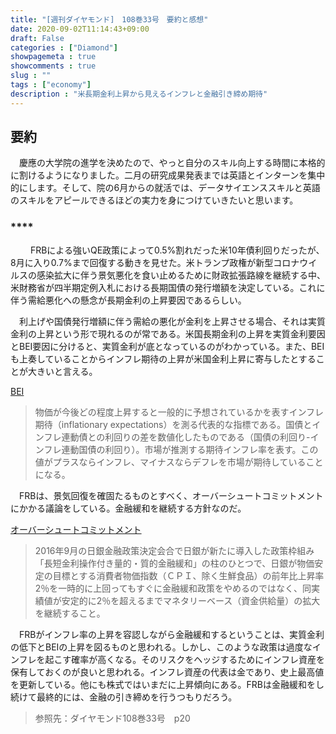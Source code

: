 ```yaml
---
title: "[週刊ダイヤモンド]　108巻33号　要約と感想"
date: 2020-09-02T11:14:43+09:00
draft: False
categories : ["Diamond"]
showpagemeta : true
showcomments : true
slug : ""
tags : ["economy"]
description : "米長期金利上昇から見えるインフレと金融引き締め期待"
---
```


## **要約**

　慶應の大学院の進学を決めたので、やっと自分のスキル向上する時間に本格的に割けるようになりました。二月の研究成果発表までは英語とインターンを集中的にします。そして、院の6月からの就活では、データサイエンススキルと英語のスキルをアピールできるほどの実力を身につけていきたいと思います。

### ****
　
　FRBによる強いQE政策によって0.5%割れだった米10年債利回りだったが、8月に入り0.7%まで回復する動きを見せた。米トランプ政権が新型コロナウイルスの感染拡大に伴う景気悪化を食い止めるために財政拡張路線を継続する中、米財務省が四半期定例入札における長期国債の発行増額を決定している。これに伴う需給悪化への懸念が長期金利の上昇要因であるらしい。

　利上げや国債発行増額に伴う需給の悪化が金利を上昇させる場合、それは実質金利の上昇という形で現れるのが常である。米国長期金利の上昇を実質金利要因とBEI要因に分けると、実質金利が底となっているのがわかっている。また、BEIも上奏していることからインフレ期待の上昇が米国金利上昇に寄与したとすることが大きいと言える。

[BEI](https://ja.wikipedia.org/wiki/%E3%82%A4%E3%83%B3%E3%83%95%E3%83%AC%E3%83%BC%E3%82%B7%E3%83%A7%E3%83%B3#%E3%83%96%E3%83%AC%E3%83%BC%E3%82%AF%E3%82%A4%E3%83%BC%E3%83%96%E3%83%B3%E3%83%BB%E3%82%A4%E3%83%B3%E3%83%95%E3%83%AC%E7%8E%87)
>物価が今後どの程度上昇すると一般的に予想されているかを表すインフレ期待（inflationary expectations）を測る代表的な指標である。国債とインフレ連動債との利回りの差を数値化したものである（国債の利回り-インフレ連動国債の利回り）。市場が推測する期待インフレ率を表す。この値がプラスならインフレ、マイナスならデフレを市場が期待していることになる。

　FRBは、景気回復を確固たるものとすべく、オーバーシュートコミットメントにかかる議論をしている。金融緩和を継続する方針なのだ。

[オーバーシュートコミットメント](https://www.nomura.co.jp/terms/japan/o/A02909.html)
>2016年9月の日銀金融政策決定会合で日銀が新たに導入した政策枠組み「長短金利操作付き量的・質的金融緩和」の柱のひとつで、日銀が物価安定の目標とする消費者物価指数（ＣＰＩ、除く生鮮食品）の前年比上昇率2％を一時的に上回ってもすぐに金融緩和政策をやめるのではなく、同実績値が安定的に2％を超えるまでマネタリーベース（資金供給量）の拡大を継続すること。

　FRBがインフレ率の上昇を容認しながら金融緩和するということは、実質金利の低下とBEIの上昇を図るものと思われる。しかし、このような政策は過度なインフレを起こす確率が高くなる。そのリスクをヘッジするためにインフレ資産を保有しておくのが良いと思われる。インフレ資産の代表は金であり、史上最高値を更新している。他にも株式ではいまだに上昇傾向にある。FRBは金融緩和をし続けて最終的には、金融の引き締めを行うつもりだろう。


> 参照先：ダイヤモンド108巻33号　p20
